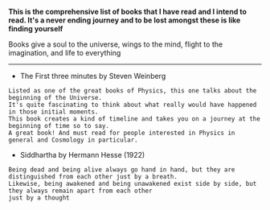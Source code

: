 **This is the comprehensive list of books that I have read and I intend to read. It's a never ending journey and to be lost amongst these
is like finding yourself**

Books give a soul to the universe,
wings to the mind,
flight to the imagination, 
and life to everything

---
- The First three minutes by Steven Weinberg  
```
Listed as one of the great books of Physics, this one talks about the beginning of the Universe.
It's quite fascinating to think about what really would have happened in those initial moments.
This book creates a kind of timeline and takes you on a journey at the beginning of time so to say.
A great book! And must read for people interested in Physics in general and Cosmology in particular. 
```
- Siddhartha by Hermann Hesse (1922)
```
Being dead and being alive always go hand in hand, but they are distinguished from each other just by a breath.
Likewise, being awakened and being unawakened exist side by side, but they always remain apart from each other 
just by a thought
```
